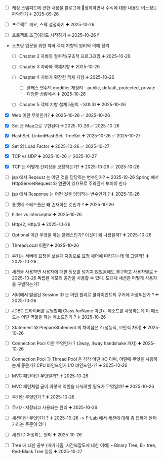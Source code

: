 

- [ ] 캐싱 스탬피드에 관한 내용을 블로그에 정리하면서 수식에 대한 내용도 어느정도 파악하기 ➕ 2025-09-26 

- [ ] 프로젝트 개요, 스펙 설정하기 ➕ 2025-10-26 

- [ ] 프로젝트 조금이라도 시작하기 ➕ 2025-10-26 
f
- 스프링 입문을 위한 자바 객체 지향의 원리와 의해 정리
	- [ ] Chapter 2 자바의 절차적/구조적 프로그래밍 ➕ 2025-10-26 
	- [ ] Chapter 3 자바와 객체지향 ➕ 2025-10-26 
	- [ ] Chapter 4 자바가 확장한 객체 지향 ➕ 2025-10-26 
		- [ ] 클래스 변수의 modifier 재정리 - public, default, protected, private - 다양한 상황에서 ➕ 2025-10-26 
	- [ ] Chapter 5 객체 지향 설계 5원칙 - SOLID ➕ 2025-10-26 


- [x] Web 이란 무엇인가? ➕ 2025-10-26 ✅ 2025-10-26

- [x] Set 은 Map으로 구현된다 ➕ 2025-10-26 ✅ 2025-10-26

- [x] HashSet, LinkedHashSet, TreeSet ➕ 2025-10-26 ✅ 2025-10-27

- [x] Set 의 Load Factor ➕ 2025-10-26 ✅ 2025-10-27

- [x] TCP vs UDP ➕ 2025-10-26 ✅ 2025-10-27

- [x] TCP 는 어떻게 신뢰성을 보장하는가? ➕ 2025-10-26 ✅ 2025-10-28

- [ ] jsp 에서 Reqeust 는 어떤 것을 담당하는 변수인가? ➕ 2025-10-26 
	      Spring 에서 HttpServletRequest 와 연관이 있으므로 주의깊게 보아야 한다

- [ ] jsp 에서 Response 는 어떤 것을 담당하는 변수인가 ? ➕ 2025-10-26 

- [ ] 톰캣의 스레드풀은 왜 존재하는 것인가 ? ➕ 2025-10-26 

- [ ] Filter vs Interceptor ➕ 2025-10-26 



- [ ] Http/2, Http/3 ➕ 2025-10-26 

- [ ] Optional 이란 무엇을 하는 클래스인가? 이것이 왜 나왔을까? ➕ 2025-10-26 

- [ ] ThreadLocal 이란? ➕ 2025-10-26 

- [ ] 쿠키는 서버에 요청을 보낼때 자동으로 요청 헤더에 따라가는데 왜 그럴까? ➕ 2025-10-26 

- [ ] 세션을 사용하면 사용자에 대한 정보를 넘기지 않았음에도 불구하고 사용자별로 ➕ 2025-10-26 
      독립된 메모리 공간을 사용할 수 있다.
      도대체 세션은 어떻게 사용자를 구별하는가?

- [ ] 서버에서 발급된 Session ID 는 어떤 원리로 클라이언트의 쿠키에 저장되는가 ? ➕ 2025-10-26 

- [ ] JDBC 드라이버를 로딩할때 Class.forName 이란ㄴ 메소드를 사용하는데 이 메소드는 어떤 역할을 하는 메소드인가 ? ➕ 2025-10-26 

- [ ] Statement 와 PrepareStatement 의 차이점은 ? (성능적, 보안적 차이) ➕ 2025-10-26 

- [ ] Connection Pool 이란 무엇인가 ? (3way, 4way handshake 까지) ➕ 2025-10-26 

- [ ] Connection Pool 과 Thread Pool 은 각각 어떤 I/O 이며, 어떨때 무엇을 사용하는게 좋은가?  CPU 바인드인가 I/O 바인드인가? ➕ 2025-10-26 

- [ ] MVC 패턴이란 무엇일까? ➕ 2025-10-26 

- [ ] MVC 패턴처럼 굳이 이렇게 역할을 나눠야할 필요가 무엇일까? ➕ 2025-10-26 



- [ ] 쿠키란 무엇인가 ? ➕ 2025-10-26 

- [ ] 쿠키가 저장되고 사용되는 원리 ➕ 2025-10-26 

- [ ] 세션이란 무엇인가 ? ➕ 2025-10-26 
	-> F-Lab 에서 세션에 대해 좀 딥하게 들어가라는 주문이 있다

- [ ] 세션 ID 저장하는 원리 ➕ 2025-10-26 


- [ ] Tree 에 대한 공부 (매커니즘, 시간복잡도에 대한 이해) - Binary Tree, B+ tree, Red-Black Tree 등등 ➕ 2025-10-27 